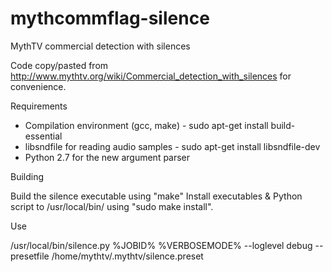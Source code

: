mythcommflag-silence
====================

MythTV commercial detection with silences

Code copy/pasted from http://www.mythtv.org/wiki/Commercial_detection_with_silences for convenience.

Requirements

   * Compilation environment (gcc, make) - sudo apt-get install build-essential
   * libsndfile for reading audio samples - sudo apt-get install libsndfile-dev
   * Python 2.7 for the new argument parser

Building

Build the silence executable using "make"
Install executables & Python script to /usr/local/bin/ using "sudo make install".

Use

/usr/local/bin/silence.py %JOBID% %VERBOSEMODE% --loglevel debug --presetfile /home/mythtv/.mythtv/silence.preset
